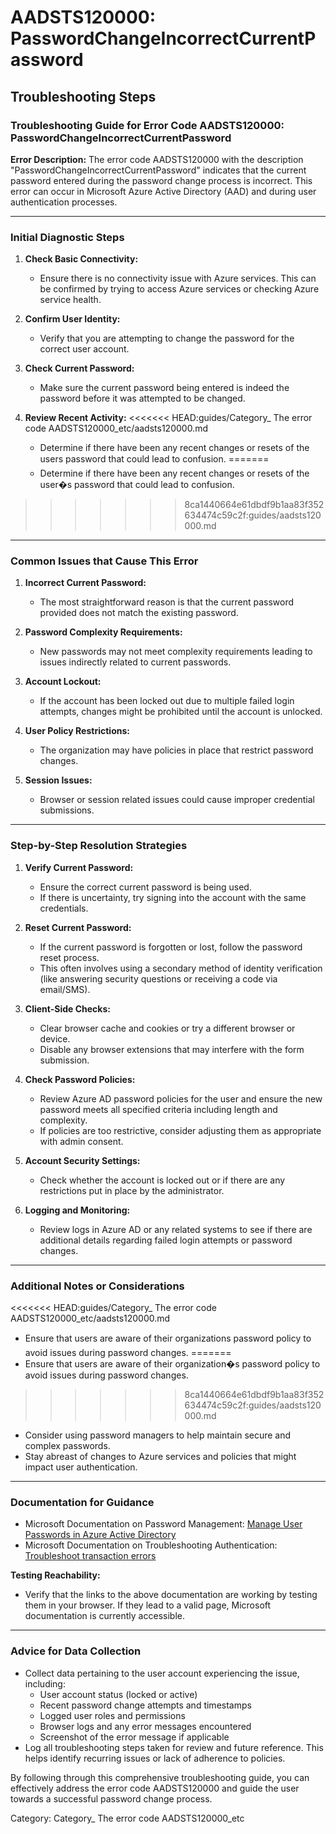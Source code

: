 # AADSTS120000: PasswordChangeIncorrectCurrentPassword


## Troubleshooting Steps
### Troubleshooting Guide for Error Code AADSTS120000: PasswordChangeIncorrectCurrentPassword

**Error Description:**
The error code AADSTS120000 with the description "PasswordChangeIncorrectCurrentPassword" indicates that the current password entered during the password change process is incorrect. This error can occur in Microsoft Azure Active Directory (AAD) and during user authentication processes.

---

### Initial Diagnostic Steps

1. **Check Basic Connectivity:**
   - Ensure there is no connectivity issue with Azure services. This can be confirmed by trying to access Azure services or checking Azure service health.

2. **Confirm User Identity:**
   - Verify that you are attempting to change the password for the correct user account.

3. **Check Current Password:**
   - Make sure the current password being entered is indeed the password before it was attempted to be changed. 

4. **Review Recent Activity:**
<<<<<<< HEAD:guides/Category_ The error code AADSTS120000_etc/aadsts120000.md
   - Determine if there have been any recent changes or resets of the users password that could lead to confusion.
=======
   - Determine if there have been any recent changes or resets of the user�s password that could lead to confusion.
>>>>>>> 8ca1440664e61dbdf9b1aa83f352634474c59c2f:guides/aadsts120000.md

---

### Common Issues that Cause This Error

1. **Incorrect Current Password:**
   - The most straightforward reason is that the current password provided does not match the existing password.

2. **Password Complexity Requirements:**
   - New passwords may not meet complexity requirements leading to issues indirectly related to current passwords.

3. **Account Lockout:**
   - If the account has been locked out due to multiple failed login attempts, changes might be prohibited until the account is unlocked.

4. **User Policy Restrictions:**
   - The organization may have policies in place that restrict password changes.

5. **Session Issues:**
   - Browser or session related issues could cause improper credential submissions.

---

### Step-by-Step Resolution Strategies

1. **Verify Current Password:**
   - Ensure the correct current password is being used.
   - If there is uncertainty, try signing into the account with the same credentials.

2. **Reset Current Password:**
   - If the current password is forgotten or lost, follow the password reset process.
   - This often involves using a secondary method of identity verification (like answering security questions or receiving a code via email/SMS).

3. **Client-Side Checks:**
   - Clear browser cache and cookies or try a different browser or device.
   - Disable any browser extensions that may interfere with the form submission.

4. **Check Password Policies:**
   - Review Azure AD password policies for the user and ensure the new password meets all specified criteria including length and complexity.
   - If policies are too restrictive, consider adjusting them as appropriate with admin consent.

5. **Account Security Settings:**
   - Check whether the account is locked out or if there are any restrictions put in place by the administrator.

6. **Logging and Monitoring:**
   - Review logs in Azure AD or any related systems to see if there are additional details regarding failed login attempts or password changes.

---

### Additional Notes or Considerations

<<<<<<< HEAD:guides/Category_ The error code AADSTS120000_etc/aadsts120000.md
- Ensure that users are aware of their organizations password policy to avoid issues during password changes.
=======
- Ensure that users are aware of their organization�s password policy to avoid issues during password changes.
>>>>>>> 8ca1440664e61dbdf9b1aa83f352634474c59c2f:guides/aadsts120000.md
- Consider using password managers to help maintain secure and complex passwords.
- Stay abreast of changes to Azure services and policies that might impact user authentication.

---

### Documentation for Guidance

- Microsoft Documentation on Password Management: [Manage User Passwords in Azure Active Directory](https://docs.microsoft.com/en-us/azure/active-directory/user-help/user-help-password-reset)
- Microsoft Documentation on Troubleshooting Authentication: [Troubleshoot transaction errors](https://docs.microsoft.com/en-us/azure/active-directory/develop/troubleshoot-authentication)

**Testing Reachability:**
- Verify that the links to the above documentation are working by testing them in your browser. If they lead to a valid page, Microsoft documentation is currently accessible.

---

### Advice for Data Collection

- Collect data pertaining to the user account experiencing the issue, including:
  - User account status (locked or active)
  - Recent password change attempts and timestamps
  - Logged user roles and permissions
  - Browser logs and any error messages encountered
  - Screenshot of the error message if applicable
- Log all troubleshooting steps taken for review and future reference. This helps identify recurring issues or lack of adherence to policies.

By following through this comprehensive troubleshooting guide, you can effectively address the error code AADSTS120000 and guide the user towards a successful password change process.

Category: Category_ The error code AADSTS120000_etc